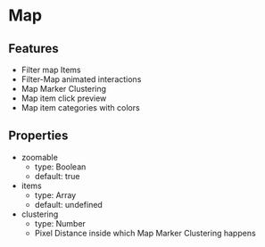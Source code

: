 # Map

## Features

- Filter map Items
- Filter-Map animated interactions
- Map Marker Clustering
- Map item click preview
- Map item categories with colors

## Properties

- zoomable
   - type: Boolean
   - default: true
- items
   - type: Array
   - default: undefined
- clustering
   - type: Number
   - Pixel Distance inside which Map Marker Clustering happens
